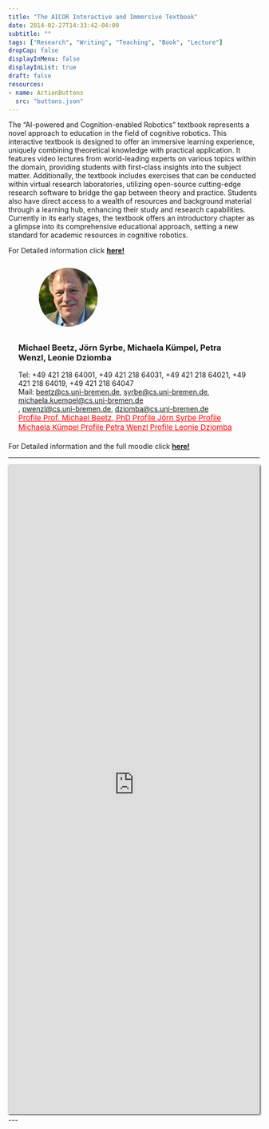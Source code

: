 ```yaml
---
title: "The AICOR Interactive and Immersive Textbook"
date: 2014-02-27T14:33:42-04:00
subtitle: ""
tags: ["Research", "Writing", "Teaching", "Book", "Lecture"]
dropCap: false
displayInMenu: false
displayInList: true
draft: false
resources:
- name: ActionButtons
  src: "buttons.json"
---
```


The “AI-powered and Cognition-enabled Robotics” textbook represents a novel
approach to education in the field of cognitive robotics. This interactive textbook is
designed to offer an immersive learning experience, uniquely combining theoretical
knowledge with practical application. It features video lectures from world-leading
experts on various topics within the domain, providing students with first-class
insights into the subject matter. Additionally, the textbook includes exercises that
can be conducted within virtual research laboratories, utilizing open-source
cutting-edge research software to bridge the gap between theory and practice.
Students also have direct access to a wealth of resources and background material
through a learning hub, enhancing their study and research capabilities. Currently in
its early stages, the textbook offers an introductory chapter as a glimpse into its
comprehensive educational approach, setting a new standard for academic resources
in cognitive robotics.

<div class="hidde-after-preview">
  For Detailed information click
  <a class="btn btn-success" target="_blank" href="the-aicor-interactive-and-immersive-textbook"><b>here!</b></a>
</div>

<!--more-->

 <div class="main-well-flex-container" style="margin:20px;align-items: center;">

  <div style="flex:30%;">
      <img src="mbeetz.jpg" width="200" style="clip-path: circle(35%);">
  </div>

  <div style="flex:70%;">
    <h3>Michael Beetz, Jörn Syrbe, Michaela Kümpel, Petra Wenzl, Leonie Dziomba</h3>
    Tel:     +49 421 218 64001, +49 421 218 64031, +49 421 218 64021, +49 421 218 64019, +49 421 218 64047 <br>
<!--    Fax:     +49 XXXXXXXXXX <br> -->
    Mail:    <a href="mailto:beetz@cs.uni-bremen.de">beetz@cs.uni-bremen.de</a>,
    <a href="mailto:syrbe@cs.uni-bremen.de">syrbe@cs.uni-bremen.de</a>,
     <a href="mailto:michaela.kuempel@cs.uni-bremen.de">michaela.kuempel@cs.uni-bremen.de</a><br>,
    <a href="mailto:pwenzl@cs.uni-bremen.de">pwenzl@cs.uni-bremen.de</a>,
    <a href="mailto:dziomba@cs.uni-bremen.de">dziomba@cs.uni-bremen.de</a><br>
    <a style="color:red" href="https://ai.uni-bremen.de/team/michael_beetz">
      <span style="font-size: 15px;">Profile Prof. Michael Beetz, PhD</span>
    </a>
    <a style="color:red" href="https://ai.uni-bremen.de/team/dr._jörn_syrbe">
      <span style="font-size: 15px;">Profile Jörn Syrbe</span>
    </a>
    <a style="color:red" href="https://ai.uni-bremen.de/team/michaela_kuempel">
      <span style="font-size: 15px;">Profile Michaela Kümpel</span>
    </a>
    <a style="color:red" href="https://ai.uni-bremen.de/team/petra_wenzl">
      <span style="font-size: 15px;">Profile Petra Wenzl</span>
    </a>
    <a style="color:red" href="https://ai.uni-bremen.de/team/leonie_dziomba">
      <span style="font-size: 15px;">Profile Leonie Dziomba</span>
    </a>
  </div>

</div>

For Detailed information and the full moodle click <a class="btn btn-success" target="_blank" href="https://moodle.intel4coro.de/"><b>here!</b></a>

---
<iframe src="https://iris.informatik.uni-bremen.de/textbook/" width="100%" height=1300 style="border:none;box-shadow: 1px 1px 3px #000;" allowfullscreen></iframe>
---

